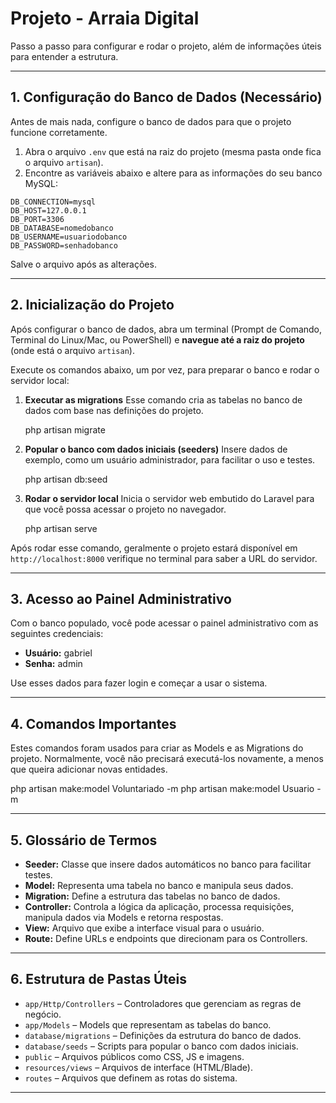 
# Projeto - Arraia Digital

Passo a passo para configurar e rodar o projeto, além de informações úteis para entender a estrutura.

---

## 1. Configuração do Banco de Dados (Necessário)

Antes de mais nada, configure o banco de dados para que o projeto funcione corretamente.

1. Abra o arquivo `.env` que está na raiz do projeto (mesma pasta onde fica o arquivo `artisan`).
2. Encontre as variáveis abaixo e altere para as informações do seu banco MySQL:

```env
DB_CONNECTION=mysql
DB_HOST=127.0.0.1
DB_PORT=3306
DB_DATABASE=nomedobanco
DB_USERNAME=usuariodobanco
DB_PASSWORD=senhadobanco
```

Salve o arquivo após as alterações.

---

## 2. Inicialização do Projeto

Após configurar o banco de dados, abra um terminal (Prompt de Comando, Terminal do Linux/Mac, ou PowerShell) e **navegue até a raiz do projeto** (onde está o arquivo `artisan`).

Execute os comandos abaixo, um por vez, para preparar o banco e rodar o servidor local:

1. **Executar as migrations**
   Esse comando cria as tabelas no banco de dados com base nas definições do projeto.

   php artisan migrate

2. **Popular o banco com dados iniciais (seeders)**
   Insere dados de exemplo, como um usuário administrador, para facilitar o uso e testes.

   php artisan db:seed

3. **Rodar o servidor local**
   Inicia o servidor web embutido do Laravel para que você possa acessar o projeto no navegador.

   php artisan serve

Após rodar esse comando, geralmente o projeto estará disponível em `http://localhost:8000` verifique no terminal para saber a URL do servidor.

---

## 3. Acesso ao Painel Administrativo

Com o banco populado, você pode acessar o painel administrativo com as seguintes credenciais:

- **Usuário:** gabriel
- **Senha:** admin

Use esses dados para fazer login e começar a usar o sistema.

---

## 4. Comandos Importantes

Estes comandos foram usados para criar as Models e as Migrations do projeto. Normalmente, você não precisará executá-los novamente, a menos que queira adicionar novas entidades.

php artisan make:model Voluntariado -m
php artisan make:model Usuario -m

---

## 5. Glossário de Termos

- **Seeder:** Classe que insere dados automáticos no banco para facilitar testes.
- **Model:** Representa uma tabela no banco e manipula seus dados.
- **Migration:** Define a estrutura das tabelas no banco de dados.
- **Controller:** Controla a lógica da aplicação, processa requisições, manipula dados via Models e retorna respostas.
- **View:** Arquivo que exibe a interface visual para o usuário.
- **Route:** Define URLs e endpoints que direcionam para os Controllers.

---

## 6. Estrutura de Pastas Úteis

- `app/Http/Controllers` – Controladores que gerenciam as regras de negócio.
- `app/Models` – Models que representam as tabelas do banco.
- `database/migrations` – Definições da estrutura do banco de dados.
- `database/seeds` – Scripts para popular o banco com dados iniciais.
- `public` – Arquivos públicos como CSS, JS e imagens.
- `resources/views` – Arquivos de interface (HTML/Blade).
- `routes` – Arquivos que definem as rotas do sistema.

---
